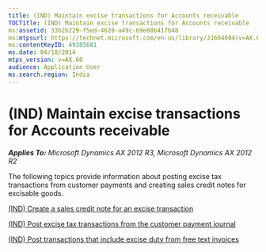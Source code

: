 ```yaml
---
title: (IND) Maintain excise transactions for Accounts receivable
TOCTitle: (IND) Maintain excise transactions for Accounts receivable
ms:assetid: 33b2b229-f5ed-4628-a49c-69e88b417b48
ms:mtpsurl: https://technet.microsoft.com/en-us/library/JJ664604(v=AX.60)
ms:contentKeyID: 49385681
ms.date: 04/18/2014
mtps_version: v=AX.60
audience: Application User
ms.search.region: India
---
```


# (IND) Maintain excise transactions for Accounts receivable 


_**Applies To:** Microsoft Dynamics AX 2012 R3, Microsoft Dynamics AX 2012 R2_

The following topics provide information about posting excise tax transactions from customer payments and creating sales credit notes for excisable goods.

[(IND) Create a sales credit note for an excise transaction](ind-create-a-sales-credit-note-for-an-excise-transaction.md)

[(IND) Post excise tax transactions from the customer payment journal](ind-post-excise-tax-transactions-from-the-customer-payment-journal.md)

[(IND) Post transactions that include excise duty from free text invoices](ind-post-transactions-that-include-excise-duty-from-free-text-invoices.md)

  


